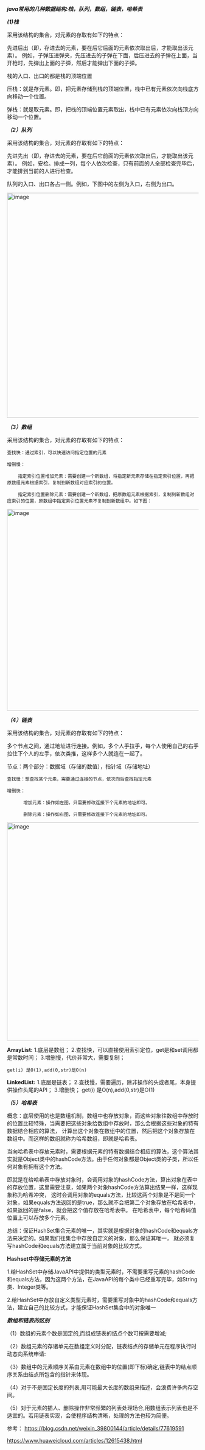 ***java常用的几种数据结构:栈，队列，数组，链表，哈希表***

***(1)栈***

采用该结构的集合，对元素的存取有如下的特点：

先进后出（即，存进去的元素，要在后它后面的元素依次取出后，才能取出该元素）。
例如，子弹压进弹夹，先压进去的子弹在下面，后压进去的子弹在上面，当开枪时，先弹出上面的子弹，然后才能弹出下面的子弹。

栈的入口、出口的都是栈的顶端位置

压栈：就是存元素。即，把元素存储到栈的顶端位置，栈中已有元素依次向栈底方向移动一个位置。

弹栈：就是取元素。即，把栈的顶端位置元素取出，栈中已有元素依次向栈顶方向移动一个位置。


***（2）队列***

采用该结构的集合，对元素的存取有如下的特点：

先进先出（即，存进去的元素，要在后它前面的元素依次取出后，才能取出该元素）。
例如，安检。排成一列，每个人依次检查，只有前面的人全部检查完毕后，才能排到当前的人进行检查。

队列的入口、出口各占一侧。例如，下图中的左侧为入口，右侧为出口。

<img width="591" alt="image" src="https://user-images.githubusercontent.com/67937122/161891869-a6781b42-8c9f-4a70-a1f1-0290c6af09e1.png">

***（3）数组***

采用该结构的集合，对元素的存取有如下的特点：

    查找快：通过索引，可以快速访问指定位置的元素

    增删慢：

        指定索引位置增加元素：需要创建一个新数组，将指定新元素存储在指定索引位置，再把原数组元素根据索引，复制到新数组对应索引的位置。

        指定索引位置删除元素：需要创建一个新数组，把原数组元素根据索引，复制到新数组对应索引的位置，原数组中指定索引位置元素不复制到新数组中。如下图：

<img width="530" alt="image" src="https://user-images.githubusercontent.com/67937122/161892010-a6644395-f5ad-4d28-b550-9bd44cb3ed56.png">


***（4）链表***

采用该结构的集合，对元素的存取有如下的特点：

多个节点之间，通过地址进行连接。例如，多个人手拉手，每个人使用自己的右手拉住下个人的左手，依次类推，这样多个人就连在一起了。

节点：两个部分：数据域（存储的数值），指针域（存储地址）

    查找慢：想查找某个元素，需要通过连接的节点，依次向后查找指定元素

    增删快：

          增加元素：操作如左图，只需要修改连接下个元素的地址即可。

          删除元素：操作如右图，只需要修改连接下个元素的地址即可。
          
<img width="573" alt="image" src="https://user-images.githubusercontent.com/67937122/161892089-407e29fe-c642-43cd-9082-c2e769c3f8a5.png">

**ArrayList:**
    1.底层是数组；
    2.查找快，可以直接使用索引定位，get是和set调用都是常数时间；
    3.增删慢，代价非常大，需要复制；

    get(i) 是O(1),add(0,str)是O(n)

**LinkedList:**
    1.底层是链表；
    2.查找慢，需要遍历，除非操作的头或者尾，本身提供操作头尾的API；
    3.增删快；
    get(i) 是O(n),add(0,str)是O(1)
    
    
***（5）哈希表***

概念：底层使用的也是数组机制，数组中也存放对象，而这些对象往数组中存放时的位置比较特殊，当需要把这些对象给数组中存放时，那么会根据这些对象的特有数据结合相应的算法，
计算出这个对象在数组中的位置，然后把这个对象存放在数组中。而这样的数组就称为哈希数组，即就是哈希表。

当向哈希表中存放元素时，需要根据元素的特有数据结合相应的算法，这个算法其实就是Object类中的hashCode方法。由于任何对象都是Object类的子类，所以任何对象有拥有这个方法。

即就是在给哈希表中存放对象时，会调用对象的hashCode方法，算出对象在表中的存放位置，这里需要注意，如果两个对象hashCode方法算出结果一样，这样现象称为哈希冲突，
这时会调用对象的equals方法，比较这两个对象是不是同一个对象，如果equals方法返回的是true，那么就不会把第二个对象存放在哈希表中，如果返回的是false，就会把这个值存放在哈希表中。
在哈希表中，每个哈希码值位置上可以存放多个元素。

总结：保证HashSet集合元素的唯一，其实就是根据对象的hashCode和equals方法来决定的。如果我们往集合中存放自定义的对象，那么保证其唯一，
就必须复写hashCode和equals方法建立属于当前对象的比较方式。

**Hashset中存储元素的方法**

1.给HashSet中存储JavaAPI中提供的类型元素时，不需要重写元素的hashCode和equals方法，因为这两个方法，在JavaAPI的每个类中已经重写完毕，如String类、Integer类等。

2.给HashSet中存放自定义类型元素时，需要重写对象中的hashCode和equals方法，建立自己的比较方式，才能保证HashSet集合中的对象唯一


***数组和链表的区别***

（1）数组的元素个数是固定的,而组成链表的结点个数可按需要增减;

（2）数组元素的存诸单元在数组定义时分配，链表结点的存储单元在程序执行时动态向系统申请:

（3）数组中的元素顺序关系由元素在数组中的位置(即下标)确定,链表中的结点顺序关系由结点所包含的指针来体现。

（4）对于不是固定长度的列表,用可能最大长度的数组来描述，会浪费许多内存空间。

（5）对于元素的插人、删除操作非常频繁的列表处理场合,用数组表示列表也是不适宜的。若用链表实现，会使程序结构清晰，处理的方法也较为简便。




参考：
https://blog.csdn.net/weixin_39800144/article/details/77619591

https://www.huaweicloud.com/articles/12615438.html
